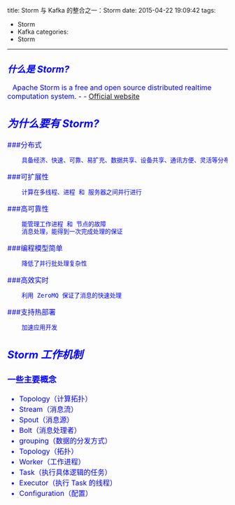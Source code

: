 title: Storm 与 Kafka 的整合之一：Storm
date: 2015-04-22 19:09:42
tags:
- Storm
- Kafka
categories:
- Storm
---

## __<font color='blue'>*什么是 Storm?*__

&nbsp;&nbsp; <font size=3> Apache Storm is a free and open source distributed realtime computation system. - - [Official website][1]

## __<font color='blue'>*为什么要有 Storm?*__
###分布式
```clojure
	具备经济、快速、可靠、易扩充、数据共享、设备共享、通讯方便、灵活等分布式所具备的特性
```
###可扩展性
```clojure
	计算在多线程、进程 和 服务器之间并行进行
```
###高可靠性
```clojure
	能管理工作进程 和 节点的故障
	消息处理，能得到一次完成处理的保证
```
###编程模型简单
```clojure
	降低了并行批处理复杂性
```
###高效实时
```clojure
	利用 ZeroMQ 保证了消息的快速处理
```
###支持热部署
```clojure
	加速应用开发
```

## __<font color='blue'>*Storm 工作机制*__
### 一些主要概念
 - Topology（计算拓扑）
 - Stream（消息流）
 - Spout（消息源）
 - Bolt（消息处理者）
 -  grouping（数据的分发方式）
 - Topology（拓扑）
 - Worker（工作进程）
 - Task（执行具体逻辑的任务）
 - Executor（执行 Task 的线程）
 - Configuration（配置）


[1]:https://storm.apache.org/
